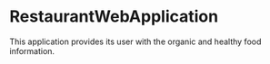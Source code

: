 # RestaurantWebApplication
This application provides its user with the organic and healthy food information.
